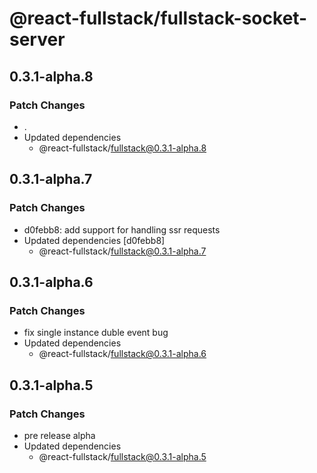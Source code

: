 # @react-fullstack/fullstack-socket-server

## 0.3.1-alpha.8

### Patch Changes

- .
- Updated dependencies
  - @react-fullstack/fullstack@0.3.1-alpha.8

## 0.3.1-alpha.7

### Patch Changes

- d0febb8: add support for handling ssr requests
- Updated dependencies [d0febb8]
  - @react-fullstack/fullstack@0.3.1-alpha.7

## 0.3.1-alpha.6

### Patch Changes

- fix single instance duble event bug
- Updated dependencies
  - @react-fullstack/fullstack@0.3.1-alpha.6

## 0.3.1-alpha.5

### Patch Changes

- pre release alpha
- Updated dependencies
  - @react-fullstack/fullstack@0.3.1-alpha.5
